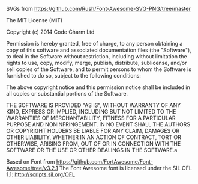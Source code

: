 SVGs from https://github.com/Rush/Font-Awesome-SVG-PNG/tree/master

The MIT License (MIT)

Copyright (c) 2014 Code Charm Ltd

Permission is hereby granted, free of charge, to any person obtaining a copy of
this software and associated documentation files (the "Software"), to deal in
the Software without restriction, including without limitation the rights to
use, copy, modify, merge, publish, distribute, sublicense, and/or sell copies of
the Software, and to permit persons to whom the Software is furnished to do so,
subject to the following conditions:

The above copyright notice and this permission notice shall be included in all
copies or substantial portions of the Software.

THE SOFTWARE IS PROVIDED "AS IS", WITHOUT WARRANTY OF ANY KIND, EXPRESS OR
IMPLIED, INCLUDING BUT NOT LIMITED TO THE WARRANTIES OF MERCHANTABILITY, FITNESS
FOR A PARTICULAR PURPOSE AND NONINFRINGEMENT. IN NO EVENT SHALL THE AUTHORS OR
COPYRIGHT HOLDERS BE LIABLE FOR ANY CLAIM, DAMAGES OR OTHER LIABILITY, WHETHER
IN AN ACTION OF CONTRACT, TORT OR OTHERWISE, ARISING FROM, OUT OF OR IN
CONNECTION WITH THE SOFTWARE OR THE USE OR OTHER DEALINGS IN THE SOFTWARE.a

Based on Font from https://github.com/FortAwesome/Font-Awesome/tree/v3.2.1
The Font Awesome font is licensed under the SIL OFL 1.1: http://scripts.sil.org/OFL



